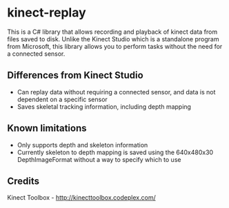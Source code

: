 kinect-replay
=============
This is a C# library that allows recording and playback of kinect data from files saved to disk. Unlike the Kinect Studio which is a standalone program from Microsoft, this library allows you to perform tasks without the need for a connected sensor.

Differences from Kinect Studio
------------------------------
- Can replay data without requiring a connected sensor, and data is not dependent on a specific sensor
- Saves skeletal tracking information, including depth mapping

Known limitations
-----------------
- Only supports depth and skeleton information
- Currently skeleton to depth mapping is saved using the 640x480x30 DepthImageFormat without a way to specify which to use

Credits
----------
Kinect Toolbox - http://kinecttoolbox.codeplex.com/